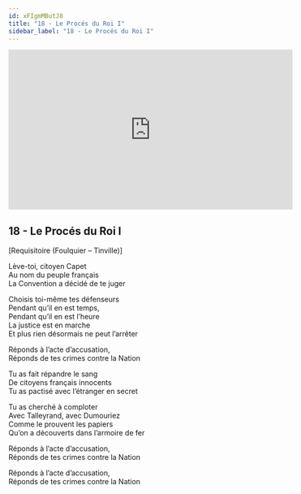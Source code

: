 ```yaml
---
id: xFIgmMButJ8
title: "18 - Le Procés du Roi I"
sidebar_label: "18 - Le Procés du Roi I"
---
```


<div class="video-float-container">
  <iframe
    width="560"
    height="315"
    src="https://www.youtube.com/embed/xFIgmMButJ8"
    title="YouTube video player"
    frameborder="0"
    allow="accelerometer; autoplay; clipboard-write; encrypted-media; gyroscope; picture-in-picture; web-share"
    referrerpolicy="strict-origin-when-cross-origin"
    allowfullscreen
  ></iframe>
</div>

## 18 - Le Procés du Roi I

[Requisitoire (Foulquier – Tinville)]

Lève-toi, citoyen Capet  
Au nom du peuple français  
La Convention a décidé de te juger

Choisis toi-même tes défenseurs  
Pendant qu’il en est temps,  
Pendant qu’il en est l’heure  
La justice est en marche  
Et plus rien désormais ne peut l’arrêter

Réponds à l’acte d’accusation,  
Réponds de tes crimes contre la Nation

Tu as fait répandre le sang  
De citoyens français innocents  
Tu as pactisé avec l’étranger en secret

Tu as cherché à comploter  
Avec Talleyrand, avec Dumouriez  
Comme le prouvent les papiers  
Qu’on a découverts dans l’armoire de fer

Réponds à l’acte d’accusation,  
Réponds de tes crimes contre la Nation

Réponds à l’acte d’accusation,  
Réponds de tes crimes contre la Nation
